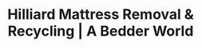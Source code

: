 ---
layout: location.njk
title: "Hilliard Mattress Removal & Recycling | A Bedder World"
description: "Professional mattress removal in Hilliard, OH. Next-day pickup for railroad heritage community families, Old Hilliardfest season, and corporate headquarters professionals. Heritage Rail Trail specialists starting $125."
permalink: "/mattress-removal/ohio/columbus/hilliard/"
city: "Hilliard"
state: "Ohio"
stateAbbr: "OH"
stateSlug: "ohio"
parentMetro: "Columbus"
tier: 3
coordinates: 
  lat: 39.9937
  lng: -83.1585
pricing:
  startingPrice: 125
  single: 125
  queen: 155
  king: 180
  boxSpring: 30
zipCodes: ["43026", "43221"]
neighborhoods: [
  {
    "name": "Old Hilliard Historic District",
    "zipCodes": ["43026"]
  },
  {
    "name": "Station Run",
    "zipCodes": ["43026"]
  },
  {
    "name": "Hilliard Commons",
    "zipCodes": ["43026"]
  },
  {
    "name": "Britton Woods",
    "zipCodes": ["43026"]
  },
  {
    "name": "Woods at Alton Darby",
    "zipCodes": ["43026"]
  },
  {
    "name": "Ridgewood",
    "zipCodes": ["43026"]
  },
  {
    "name": "Crossing at Alton Darby",
    "zipCodes": ["43026"]
  },
  {
    "name": "Reserve at Alton Station",
    "zipCodes": ["43026"]
  },
  {
    "name": "Norwich Bay",
    "zipCodes": ["43026"]
  },
  {
    "name": "Franklin County Fairgrounds District",
    "zipCodes": ["43026"]
  }
]
nearbyCities:
  - name: "Columbus"
    slug: "columbus"
    distance: 12
    isSuburb: false
  - name: "Dublin"
    slug: "dublin"
    distance: 6
    isSuburb: true
  - name: "Grove City"
    slug: "grove-city"
    distance: 15
    isSuburb: true
  - name: "Reynoldsburg"
    slug: "reynoldsburg"
    distance: 22
    isSuburb: true
reviews:
  count: 6
  featured:
    - author: "Operations Manager - Sutphen Corporation"
      rating: 5
      text: "Corporate headquarters relocations require precision timing and discretion. These professionals understand Fortune 500 standards and completed our executive suite furniture transition without disrupting manufacturing operations."
      neighborhood: "Hilliard Commons"
    - author: "Rachel T."
      rating: 5
      text: "Old Hilliardfest prep meant furniture shuffling and we discovered our guest room mattress was done. Called Thursday, picked up Friday, festival ready!"
      neighborhood: "Old Hilliard Historic District"
    - author: "Mike K. - Micro Center IT"
      rating: 5
      text: "Working in tech means efficiency matters. Same professionalism I expect from our corporate partners."
      neighborhood: "Station Run"
    - author: "Jennifer & Dave M."
      rating: 5
      text: "Five years of Franklin County Fair hosting means constant guest room turnover. Finally found a reliable service that gets Hilliard's unique seasonal rhythm. They actually showed up during fair week chaos when everyone else was booked solid."
      neighborhood: "Franklin County Fairgrounds District"
    - author: "Lisa"
      rating: 5
      text: "Perfect."
      neighborhood: "Woods at Alton Darby"
    - author: "Heritage Rail Trail Runner Tom"
      rating: 5
      text: "Been running these trails for 8 years - watched Hilliard transform from small railroad town to corporate hub. These folks get our community character. Quick pickup, fair pricing, no plastic wrap nonsense like the city requires."
      neighborhood: "Reserve at Alton Station"
pageContent:
  heroDescription: "Professional mattress removal serving Hilliard, Ohio's railroad heritage community. Next-day pickup from Old Hilliard historic district, corporate headquarters, and Franklin County Fairgrounds area  Festival season specialists with eco-friendly recycling."

  aboutService: "Our professional mattress removal service brings specialized expertise to Hilliard's distinctive identity as Ohio's railroad heritage community, home to Sutphen Corporation and Micro Center headquarters. Having responsibly recycled over 1 million mattresses nationwide, we understand the demanding schedules of corporate executives working at Hilliard's Fortune 500 facilities, the seasonal rhythms of families hosting during Franklin County Fair, and the community pride of residents preserving Old Hilliard's 1850s railroad station character. We provide complete mattress pickup services throughout Hilliard's evolving landscape - from historic Old Hilliard district homes with preserved railroad architecture to modern corporate campus developments like Station Run and Hilliard Commons, Heritage Rail Trail communities, and established family neighborhoods serving the unique demands of Ohio's fastest-growing western Columbus suburb. Our licensed removal team coordinates around I-270 commuter schedules, understands festival season logistics during Old Hilliardfest and Franklin County Fair, and navigates the community requirements that make Hilliard more than just another suburban development - it's a place where railroad heritage meets modern corporate success."

  serviceAreasIntro: "Expert mattress pickup throughout Hilliard's distinctive neighborhoods, from historic railroad districts to corporate headquarters communities:"

  regulationsCompliance: "Our service maintains comprehensive licensing for Columbus metro coordination and meets all Franklin County waste management requirements. Having recycled over 1 million mattresses nationwide, we provide complete documentation for corporate facility protocols, historic district preservation standards, and Heritage Rail Trail community requirements, ensuring compliance during festival seasons, corporate relocations, and railroad heritage neighborhood service throughout Hilliard."

  environmentalImpact: "Through strategic partnerships with Columbus metro recycling facilities, our Hilliard service transforms discarded mattresses into valuable regional resources while supporting the railroad heritage community's environmental leadership and Old Hilliard preservation initiatives. Each mattress diverts 40 pounds of recoverable materials from Franklin County landfills, with steel components becoming infrastructure materials for Heritage Rail Trail expansion projects and foam elements converted to insulation for both historic Old Hilliard restoration and corporate campus development throughout central Ohio. Our regional processing network keeps Hilliard mattresses within the Columbus metro ecosystem, minimizing transport emissions while creating sustainable jobs in the expanding green economy. This approach directly supports Sutphen Corporation's manufacturing sustainability goals and Micro Center's corporate environmental initiatives while contributing to Ohio's circular economy leadership. Over the past 26 months, we've redirected 2,850 Hilliard mattresses from waste streams, representing 114,000 pounds of materials channeled into productive Columbus metro applications. By maintaining local processing partnerships, we strengthen the regional circular economy while honoring Hilliard's transformation from railroad station heritage to modern corporate hub through sustainable material recovery practices that support both historic preservation and innovative business growth."

  howItWorksScheduling: "Next-day pickup available with flexible scheduling for corporate headquarters professionals, Franklin County Fair hosting families, and Heritage Rail Trail community residents. Evening and weekend appointments accommodate I-270 commuter schedules, festival season timing, and Sutphen Corporation manufacturing shift patterns throughout central Ohio."

  howItWorksService: "Professional removal team specializes in both historic Old Hilliard architecture and modern corporate campus protocols. We coordinate around Columbus metro commuting schedules, handle festival season logistics during Old Hilliardfest and Franklin County Fair, and navigate Hilliard's unique blend of railroad heritage preservation and Fortune 500 corporate culture throughout Franklin County."

  howItWorksDisposal: "Licensed transport to certified Columbus metro recycling facilities where materials support regional construction and Historic Old Hilliard preservation projects. Steel becomes infrastructure materials while foam and fabric become insulation for both Heritage Rail Trail facility development and corporate headquarters construction initiatives."

  sidebarStats:
    mattressesRemoved: "2,850"
localRegulations: "Hilliard residents must navigate specific mattress disposal challenges through Local Waste Services, which requires all mattresses and box springs to be completely wrapped in heavy-duty plastic before Tuesday collection. Items not properly wrapped will be rejected, forcing residents to rewrap and wait for the next collection cycle. Corporate headquarters employees working at Sutphen Corporation and Micro Center often struggle with Tuesday pickup timing that conflicts with professional schedules, while Franklin County Fairgrounds area families face additional complications during festival seasons when increased traffic and events disrupt normal collection routes. Historic Old Hilliard district properties may have preservation considerations affecting curbside placement timing and methods. Our professional service provides a superior alternative by eliminating plastic wrap requirements, offering flexible pickup scheduling that works around corporate headquarters work schedules and festival season activities, handling all proper disposal documentation, and providing Heritage Rail Trail community standards that respect Hilliard's unique character - making mattress removal convenient, professional, and community-appropriate for Ohio's distinctive railroad heritage suburb."
faqs:
  - question: "How quickly can you remove my mattress in Hilliard?"
    answer: "We offer next-day pickup throughout Hilliard with scheduling designed for corporate headquarters professionals, festival hosting families, and Heritage Rail Trail community residents. Evening appointments available after corporate hours and I-270 commute times, weekend slots for busy executive schedules, and coordinated timing around Old Hilliardfest, Franklin County Fair, and other community event considerations."
    
  - question: "Do you work with Hilliard's corporate headquarters and business facilities?"
    answer: "Absolutely. We understand corporate protocols for Sutphen Corporation (America's largest family-owned fire truck manufacturer), Micro Center headquarters, and other Fortune 500 companies based in Hilliard. Our team is familiar with corporate security procedures, executive relocation services, and the professional standards expected by headquarters-level operations."
    
  - question: "Can you handle Old Hilliard historic district requirements?"
    answer: "Yes, our team specializes in serving Hilliard's preserved 1850s railroad heritage architecture and Historic Old Hilliard district properties. We understand historic preservation considerations, bring appropriate protective equipment for original hardwood floors, and respect the community character that makes Old Hilliard special among Columbus suburbs."
    
  - question: "What's included in your Hilliard mattress removal service?"
    answer: "Complete service includes pickup from any location in your home or corporate facility, specialized equipment for both historic railroad architecture and modern corporate campus access, no plastic wrap requirements (unlike city collection), coordination around commuter and festival schedules, Heritage Rail Trail community consideration, and transport to certified Columbus metro recycling facilities. We handle all municipal coordination and corporate facility documentation."
    
  - question: "Do you accommodate festival season and Franklin County Fair timing?"
    answer: "Definitely. Our team understands Hilliard's unique seasonal rhythms including Old Hilliardfest preparation, Franklin County Fair hosting demands, and Heritage Rail Trail community events. We coordinate with the 100+ year tradition of community festivals while providing reliable service during Ohio's busiest fair and festival seasons."
    
  - question: "Do you serve all Hilliard ZIP codes and neighborhoods?"
    answer: "Yes, we serve all Hilliard areas including ZIP codes 43026 and 43221. From Old Hilliard Historic District to Station Run, Hilliard Commons to Franklin County Fairgrounds area, Woods at Alton Darby to Reserve at Alton Station - complete coverage with no additional fees for corporate facility access, festival season coordination, or Heritage Rail Trail community requirements."
    
  - question: "How do you coordinate with corporate schedules and community events?"
    answer: "We understand that Hilliard residents work at Fortune 500 headquarters with demanding professional schedules while participating in community festivals and Heritage Rail Trail activities. Our flexible scheduling accommodates Sutphen Corporation and Micro Center work patterns, Old Hilliardfest preparation, Franklin County Fair hosting, and the professional obligations common in Ohio's premier railroad heritage corporate community."
    
  - question: "What happens to mattresses after pickup in Hilliard?"
    answer: "Mattresses go to licensed Columbus metro recycling facilities where steel springs, foam, and fabric are separated for reuse in regional construction and Heritage Rail Trail expansion projects. This creates a local circular economy supporting both Old Hilliard historic preservation goals and corporate campus sustainability initiatives while keeping materials out of landfills."
---